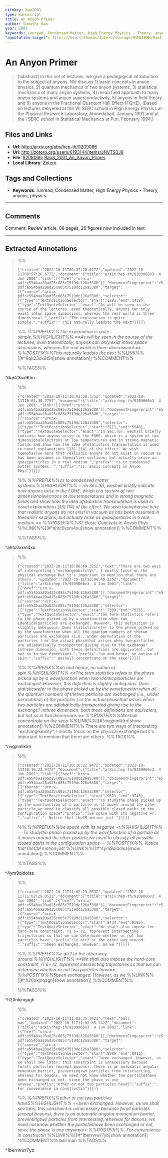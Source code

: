 ```yaml
---
citekey: Rao2001
type: manuscript
title: An Anyon Primer 
author: Sumathi Rao
year: 2001 
keywords: /unread, Condensed Matter, High Energy Physics - Theory, anyons, physics
"annotation-target": file:///Users/thomas/Zotero/storage/9SM4EPMH/RaoS_2001_An_Anyon_Primer.pdf
---
```


# An Anyon Primer

> [!abstract]
> In this set of lectures, we give a pedagogical introduction to the subject of anyons. We discuss 1) basic concepts in anyon physics, 2) quantum mechanics of two anyon systems, 3) statistical mechanics of many anyon systems, 4) mean field approach to many anyon systems and anyon superconductivity, 5) anyons in field theory and 6) anyons in the Fractional Quantum Hall Effect (FQHE). (Based on lectures delivered at the VII SERC school in High Energy Physics at the Physical Research Laboratory, Ahmedabad, January 1992 and at the I SERC school in Statistical Mechanics at Puri, February 1994.)

## Files and Links
- **Url**: http://arxiv.org/abs/hep-th/9209066
- **Uri**: http://zotero.org/users/6193144/items/JNVTS3J9
- **File**: [9209066](file:///Users/thomas/Zotero/storage/A6C7CP43/9209066.html); [RaoS_2001_An_Anyon_Primer](file:///Users/thomas/Zotero/storage/9SM4EPMH/RaoS_2001_An_Anyon_Primer.pdf)
- **Local Library**: [Zotero](zotero://select/library/items/JNVTS3J9)

## Tags and Collections
- **Keywords**: /unread, Condensed Matter, High Energy Physics - Theory, anyons, physics


----

## Comments
Comment: Review article, 88 pages, 26 figures now included in text


----

## Extracted Annotations


>%%
>```annotation-json
>{"created":"2022-10-11T09:57:20.677Z","updated":"2022-10-11T09:57:20.677Z","document":{"title":"arXiv:hep-th/9209066v3  4 Jun 2001","link":[{"href":"urn:x-pdf:e554baa20ad25c085c7519dc126a5380"}],"documentFingerprint":"e554baa20ad25c085c7519dc126a5380"},"uri":"urn:x-pdf:e554baa20ad25c085c7519dc126a5380","target":[{"source":"urn:x-pdf:e554baa20ad25c085c7519dc126a5380","selector":[{"type":"TextPositionSelector","start":1281,"end":1438},{"type":"TextQuoteSelector","exact":"As will be seen in the course of the lectures, even theoretically, anyons can only exist intwo space dimensions, whereas the real world is three dimensional.","prefix":"The explanation is quite simple.","suffix":" This naturally leadsto the next"}]}]}
>```
>%%
>*%%PREFIX%%The explanation is quite simple.%%HIGHLIGHT%% ==As will be seen in the course of the lectures, even theoretically, anyons can only exist intwo space dimensions, whereas the real world is three dimensional.== %%POSTFIX%%This naturally leadsto the next*
>%%LINK%%[[#^6qk23ox9t5n|show annotation]]
>%%COMMENT%%
>
>%%TAGS%%
>
^6qk23ox9t5n


>%%
>```annotation-json
>{"created":"2022-10-11T10:01:38.775Z","updated":"2022-10-11T10:01:38.775Z","document":{"title":"arXiv:hep-th/9209066v3  4 Jun 2001","link":[{"href":"urn:x-pdf:e554baa20ad25c085c7519dc126a5380"}],"documentFingerprint":"e554baa20ad25c085c7519dc126a5380"},"uri":"urn:x-pdf:e554baa20ad25c085c7519dc126a5380","target":[{"source":"urn:x-pdf:e554baa20ad25c085c7519dc126a5380","selector":[{"type":"TextPositionSelector","start":5111,"end":5546},{"type":"TextQuoteSelector","exact":"In Sec.(6), weshall briefly indicate how anyons arise in the FQHE, which is a system of two dimensionalelectrons at low temperatures and in strong magnetic fields and show how the idea ofstatistics transmutation is used in novel explanations [13] [14] of the effect. We wish toemphasise here that realistic anyons do not exist in vacuum as has been assumed in theearlier sections, but actually arise as quasiparticles in a real medium.","prefix":"cs to condensed matter systems. ","suffix":"31. Basic Concepts in Anyon Phys"}]}]}
>```
>%%
>*%%PREFIX%%cs to condensed matter systems.%%HIGHLIGHT%% ==In Sec.(6), weshall briefly indicate how anyons arise in the FQHE, which is a system of two dimensionalelectrons at low temperatures and in strong magnetic fields and show how the idea ofstatistics transmutation is used in novel explanations [13] [14] of the effect. We wish toemphasise here that realistic anyons do not exist in vacuum as has been assumed in theearlier sections, but actually arise as quasiparticles in a real medium.== %%POSTFIX%%31. Basic Concepts in Anyon Phys*
>%%LINK%%[[#^ahtc0xxm4xu|show annotation]]
>%%COMMENT%%
>
>%%TAGS%%
>
^ahtc0xxm4xu


>%%
>```annotation-json
>{"created":"2022-10-11T10:06:40.325Z","text":"There are two ways of interpreting \"exchangeability\", I mostly focus on the physical exchange but it's important to mention that there are others.","updated":"2022-10-11T10:06:40.325Z","document":{"title":"arXiv:hep-th/9209066v3  4 Jun 2001","link":[{"href":"urn:x-pdf:e554baa20ad25c085c7519dc126a5380"}],"documentFingerprint":"e554baa20ad25c085c7519dc126a5380"},"uri":"urn:x-pdf:e554baa20ad25c085c7519dc126a5380","target":[{"source":"urn:x-pdf:e554baa20ad25c085c7519dc126a5380","selector":[{"type":"TextPositionSelector","start":7399,"end":7925},{"type":"TextQuoteSelector","exact":"The term statistics refers to the phase picked up by a wavefunction when two identicalparticles are exchanged. However, this definition is slightly ambiguous. Does statisticsrefer to the phase picked up by the wavefunction when all the quantum numbers of thetwo particles are exchanged (i.e., under permutation of the particles ) or the actual phasethat arises when two particles are adiabatically transported giving rise to the exchange? Inthree dimension, both these definitions are equivalent, but not so in two dimensions.","prefix":"on and hence, no notion of spin.","suffix":" Weshall concentrate on the seco"}]}]}
>```
>%%
>*%%PREFIX%%on and hence, no notion of spin.%%HIGHLIGHT%% ==The term statistics refers to the phase picked up by a wavefunction when two identicalparticles are exchanged. However, this definition is slightly ambiguous. Does statisticsrefer to the phase picked up by the wavefunction when all the quantum numbers of thetwo particles are exchanged (i.e., under permutation of the particles ) or the actual phasethat arises when two particles are adiabatically transported giving rise to the exchange? Inthree dimension, both these definitions are equivalent, but not so in two dimensions.== %%POSTFIX%%Weshall concentrate on the seco*
>%%LINK%%[[#^nvgjnmlklrn|show annotation]]
>%%COMMENT%%
>There are two ways of interpreting "exchangeability", I mostly focus on the physical exchange but it's important to mention that there are others.
>%%TAGS%%
>
^nvgjnmlklrn


>%%
>```annotation-json
>{"created":"2022-10-11T10:16:22.947Z","updated":"2022-10-11T10:16:22.947Z","document":{"title":"arXiv:hep-th/9209066v3  4 Jun 2001","link":[{"href":"urn:x-pdf:e554baa20ad25c085c7519dc126a5380"}],"documentFingerprint":"e554baa20ad25c085c7519dc126a5380"},"uri":"urn:x-pdf:e554baa20ad25c085c7519dc126a5380","target":[{"source":"urn:x-pdf:e554baa20ad25c085c7519dc126a5380","selector":[{"type":"TextPositionSelector","start":9571,"end":9743},{"type":"TextQuoteSelector","exact":"To studythe phase picked up by the wavefunction of a particle as it moves around the other particle,we need to classify all possible closed paths in the configuration space","prefix":"ive space with its negative −r. ","suffix":". Notice that theCM motion just "}]}]}
>```
>%%
>*%%PREFIX%%ive space with its negative −r.%%HIGHLIGHT%% ==To studythe phase picked up by the wavefunction of a particle as it moves around the other particle,we need to classify all possible closed paths in the configuration space== %%POSTFIX%%. Notice that theCM motion just*
>%%LINK%%[[#^4ym9qldolsa|show annotation]]
>%%COMMENT%%
>
>%%TAGS%%
>
^4ym9qldolsa


>%%
>```annotation-json
>{"created":"2022-10-11T11:02:29.053Z","updated":"2022-10-11T11:02:29.053Z","document":{"title":"arXiv:hep-th/9209066v3  4 Jun 2001","link":[{"href":"urn:x-pdf:e554baa20ad25c085c7519dc126a5380"}],"documentFingerprint":"e554baa20ad25c085c7519dc126a5380"},"uri":"urn:x-pdf:e554baa20ad25c085c7519dc126a5380","target":[{"source":"urn:x-pdf:e554baa20ad25c085c7519dc126a5380","selector":[{"type":"TextPositionSelector","start":8434,"end":8585},{"type":"TextQuoteSelector","exact":"We shall also impose the hard-core constraint, r1 6= r2, toprevent intersecting trajectories so that we can determine whether or not two particles have","prefix":"e atr2 or the other way around. ","suffix":"5been exchanged. However, as we "}]}]}
>```
>%%
>*%%PREFIX%%e atr2 or the other way around.%%HIGHLIGHT%% ==We shall also impose the hard-core constraint, r1 6= r2, toprevent intersecting trajectories so that we can determine whether or not two particles have== %%POSTFIX%%5been exchanged. However, as we*
>%%LINK%%[[#^h20nkjnqagh|show annotation]]
>%%COMMENT%%
>
>%%TAGS%%
>
^h20nkjnqagh


>%%
>```annotation-json
>{"created":"2022-10-11T11:02:35.742Z","text":"ball man","updated":"2022-10-11T11:02:35.742Z","document":{"title":"arXiv:hep-th/9209066v3  4 Jun 2001","link":[{"href":"urn:x-pdf:e554baa20ad25c085c7519dc126a5380"}],"documentFingerprint":"e554baa20ad25c085c7519dc126a5380"},"uri":"urn:x-pdf:e554baa20ad25c085c7519dc126a5380","target":[{"source":"urn:x-pdf:e554baa20ad25c085c7519dc126a5380","selector":[{"type":"TextPositionSelector","start":8586,"end":8913},{"type":"TextQuoteSelector","exact":"been exchanged. However, as we shall see later, this constraint is unnecessary because forall particles (except bosons), there is an automatic angular momentum barrier, preventingtwo particles from intersecting, whereas for bosons, we need not know whether the particleshave been exchanged or not, since the phase is one anyway","prefix":"ether or not two particles have5","suffix":". For convenience in constructin"}]}]}
>```
>%%
>*%%PREFIX%%ether or not two particles have5%%HIGHLIGHT%% ==been exchanged. However, as we shall see later, this constraint is unnecessary because forall particles (except bosons), there is an automatic angular momentum barrier, preventingtwo particles from intersecting, whereas for bosons, we need not know whether the particleshave been exchanged or not, since the phase is one anyway== %%POSTFIX%%. For convenience in constructin*
>%%LINK%%[[#^1berrwwr7yb|show annotation]]
>%%COMMENT%%
>ball man
>%%TAGS%%
>
^1berrwwr7yb
